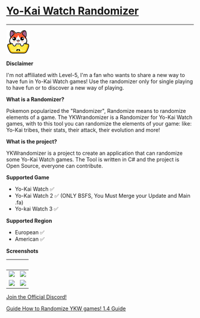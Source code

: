 # [Yo-Kai Watch Randomizer](https://github.com/Tiniifan/YKWrandomizer/releases/tag/1.1.0.0)
___________________________________________________________________________

<img src="https://github.com/Tiniifan/YKWrandomizer/blob/main/YKWrandomizer/Icon.png" width="64" height="64">

**Disclaimer**

I'm not affiliated with Level-5, I'm a fan who wants to share a new way to have fun in Yo-Kai Watch games!
Use the randomizer only for single playing to have fun or to discover a new way of playing.

**What is a Randomizer?**

Pokemon popularized the "Randomizer", Randomize means to randomize elements of a game.
The YKWrandomizer is a Randomizer for Yo-Kai Watch games, with to this tool you can randomize the elements of your game:
like: Yo-Kai tribes, their stats, their attack, their evolution and more!

**What is the project?**

YKWrandomizer is a project to create an application that can randomize some Yo-Kai Watch games.
The Tool is written in C# and the project is Open Source, everyone can contribute.

**Supported Game**
- Yo-Kai Watch ✅
- Yo-Kai Watch 2 ✅ (ONLY BSFS, You Must Merge your Update and Main .fa)
- Yo-kai Watch 3 ✅

**Supported Region**
- European ✅
- American ✅

**Screenshots**

ㅤ | ㅤ
:-------------------------:|:------------------------:
![](https://i.imgur.com/1e6P844.png) |  ![](https://imgur.com/pXfFPHI.png)
![](https://media.discordapp.net/attachments/1087091821995360327/1115248584674254879/image.png)  |  ![](https://media.discordapp.net/attachments/1087091821995360327/1115252996796850186/image.png)

[Join the Official Discord!](https://discord.gg/3wKp5ZxA9N)

[Guide How to Randomize YKW games! 1.4 Guide](https://github.com/heartyalexii/YKW2BSFSRandomizer/wiki)
